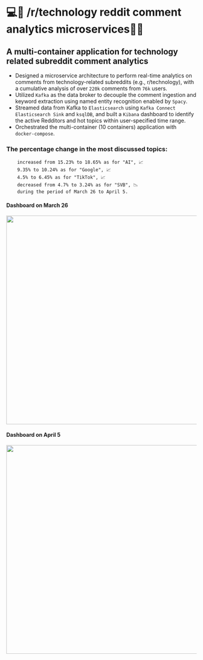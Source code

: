# 💻💬 /r/technology reddit comment analytics microservices💬📱
## A multi-container application for technology related subreddit comment analytics

* Designed a microservice architecture to perform real-time analytics on comments from technology-related subreddits
(e.g., r/technology), with a cumulative analysis of over `220k` comments from `76k` users.
* Utilized `Kafka` as the data broker to decouple the comment ingestion and keyword extraction using named entity
recognition enabled by `Spacy`.
* Streamed data from Kafka to `Elasticsearch` using `Kafka Connect Elasticsearch Sink` and `ksqlDB`, and built
a `Kibana` dashboard to identify the active Redditors and hot topics within user-specified time range.
* Orchestrated the multi-container (10 containers) application with `docker-compose`.


###  The percentage change in the most discussed topics:
        increased from 15.23% to 18.65% as for "AI", 📈
        9.35% to 10.24% as for "Google", 📈
        4.5% to 6.45% as for "TikTok", 📈
        decreased from 4.7% to 3.24% as for "SVB", 📉
        during the period of March 26 to April 5.
#### Dashboard on March 26 
<img src="https://user-images.githubusercontent.com/65870261/227825800-c33f0641-3798-4555-9ab6-d7d91d251094.png" width="600" height="552" />

#### Dashboard on April 5
<img src="https://user-images.githubusercontent.com/65870261/230119152-3dd3b4a5-49ac-40da-bf13-95f0a1e8ec23.jpg" width="600" height="552" />






